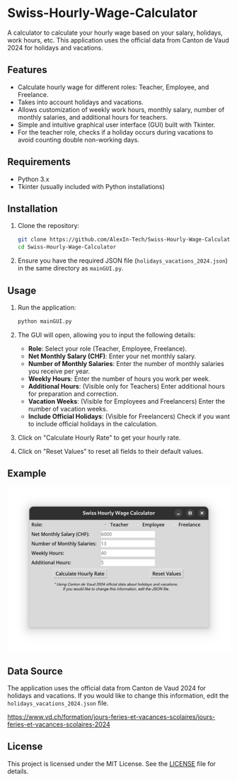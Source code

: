 # Swiss-Hourly-Wage-Calculator

A calculator to calculate your hourly wage based on your salary, holidays, work hours, etc. This application uses the official data from Canton de Vaud 2024 for holidays and vacations.

## Features

- Calculate hourly wage for different roles: Teacher, Employee, and Freelance.
- Takes into account holidays and vacations.
- Allows customization of weekly work hours, monthly salary, number of monthly salaries, and additional hours for teachers.
- Simple and intuitive graphical user interface (GUI) built with Tkinter.
- For the teacher role, checks if a holiday occurs during vacations to avoid counting double non-working days.


## Requirements

- Python 3.x
- Tkinter (usually included with Python installations)

## Installation

1. Clone the repository:
    ```bash
    git clone https://github.com/AlexIn-Tech/Swiss-Hourly-Wage-Calculator.git
    cd Swiss-Hourly-Wage-Calculator
    ```

2. Ensure you have the required JSON file (`holidays_vacations_2024.json`) in the same directory as `mainGUI.py`.

## Usage

1. Run the application:
    ```bash
    python mainGUI.py
    ```

2. The GUI will open, allowing you to input the following details:
    - **Role**: Select your role (Teacher, Employee, Freelance).
    - **Net Monthly Salary (CHF)**: Enter your net monthly salary.
    - **Number of Monthly Salaries**: Enter the number of monthly salaries you receive per year.
    - **Weekly Hours**: Enter the number of hours you work per week.
    - **Additional Hours**: (Visible only for Teachers) Enter additional hours for preparation and correction.
    - **Vacation Weeks**: (Visible for Employees and Freelancers) Enter the number of vacation weeks.
    - **Include Official Holidays**: (Visible for Freelancers) Check if you want to include official holidays in the calculation.

3. Click on "Calculate Hourly Rate" to get your hourly rate.

4. Click on "Reset Values" to reset all fields to their default values.

## Example

![Screenshot](/img/Swiss-Hourly-Wage-Calculator.png)

## Data Source

The application uses the official data from Canton de Vaud 2024 for holidays and vacations. If you would like to change this information, edit the `holidays_vacations_2024.json` file.

https://www.vd.ch/formation/jours-feries-et-vacances-scolaires/jours-feries-et-vacances-scolaires-2024

## License

This project is licensed under the MIT License. See the [LICENSE](LICENSE) file for details.
